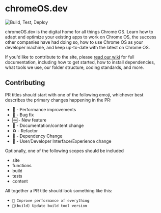 # chromeOS.dev

![Build, Test, Deploy](https://github.com/chromeos/chromeos.dev/workflows/Build,%20Test,%20Deploy/badge.svg)

chromeOS.dev is the digital home for all things Chrome OS. Learn how to adapt and optimize your existing apps to work on Chrome OS, the success other companies have had doing so, how to use Chrome OS as your developer machine, and keep up-to-date with the latest on Chrome OS.

If you'd like to contribute to the site, please [read our wiki](https://github.com/chromeos/chromeos.dev/wiki) for full documentation, including how to get started, how to install dependencies, what tools we use, our folder structure, coding standards, and more.

## Contributing

PR titles should start with one of the following emoji, whichever best describes the primary changes happening in the PR:

- 🐎 - Performance improvements
- 🐛 - Bug fix
- 🆕 - New feature
- 📝 - Documentation/content change
- ♻️ - Refactor
- 📌 - Dependency Change
- 💎 - User/Developer Interface/Experience change

Optionally, one of the following scopes should be included

- site
- functions
- build
- tests
- content

All together a PR title should look something like this:

- `🐎 Improve performance of everything`
- `📌(build) Update build tool version`
